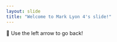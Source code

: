 ```yaml
---
layout: slide
title: "Welcome to Mark Lyon 4's slide!"
---
```

:tada:
Use the left arrow to go back!

